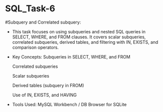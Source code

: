 # SQL_Task-6

#Subquery and Correlated subquery:

* This task focuses on using subqueries and nested SQL queries in SELECT, WHERE, and FROM clauses. It covers scalar subqueries, correlated subqueries, derived tables, and filtering with IN,    EXISTS, and comparison operators.

* Key Concepts:
    Subqueries in SELECT, WHERE, and FROM

    Correlated subqueries

    Scalar subqueries

    Derived tables (subquery in FROM)

    Use of IN, EXISTS, and HAVING

* Tools Used:
    MySQL Workbench / DB Browser for SQLite
